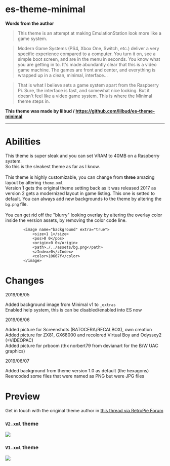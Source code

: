 # es-theme-minimal

**Words from the author**

> This theme is an attempt at making EmulationStation look more like a game system.

> Modern Game Systems (PS4, Xbox One, Switch, etc.) deliver a very specific experience compared to a computer. You turn it on, see a simple boot screen, and are in the menu in seconds. You know what you are getting in to. It's made abundantly clear that this is a video game machine. The games are front and center, and everything is wrapped up in a clean, minimal, interface...

> That is what I believe sets a game system apart from the Raspberry Pi. Sure, the interface is fast, and somewhat nice looking. But it doesn't feel like a video game system. This is where the Minimal theme steps in.

**This theme was made by lilbud / https://github.com/lilbud/es-theme-minimal**

---

# Abilities

This theme is super sleak and you can set VRAM to 40MB on a Raspberry system. \
So this is the sleakest theme as far as I know. \
\
This theme is highly customizable, you can change from **three** amazing layout by altering `theme.xml`\
Version 1 gets the original theme setting back as it was released 2017 as version 2 gets a modernized layout in game listing. This one is setted to default. You can always add new backgrounds to the theme by altering the `bg.png` file. \
\
You can get rid off the "blurry" looking overlay by altering the overlay color inside the version assets, by removing the color code line.
```
		<image name="background" extra="true">
			<size>1 1</size>
			<pos>0 0</pos>
			<origin>0 0</origin>
			<path>./../assets/bg.png</path>
			<zIndex>0</zIndex>
			<color>10667f</color>
		</image>
```

# Changes

2019/06/05

Added background image from Minimal v1 to `_extras` \
Enabled help system, this is can be disabled/enabled into ES now

2019/06/06

Added picture for Screenshots (BATOCERA/RECALBOX), own creation \
Added picture for ZX81, GX68000 and recolored Virtual Boy and Odyssey2 (=VIDEOPAC) \
Added picture for prboom (thx norbert79 from devianart for the B/W UAC graphics)

2019/06/07

Added background from theme version 1.0 as default (the hexagons)
Reencoded some files that were named as PNG but were JPG files

# Preview

Get in touch with the original theme author in [this thread via RetroPie Forum](https://retropie.org.uk/forum/topic/12435/)

### `V2.xml` theme

![](https://i.imgur.com/KEEBkcO.png)

### `V1.xml` theme

![](https://i.imgur.com/5UR5yTF.png)
